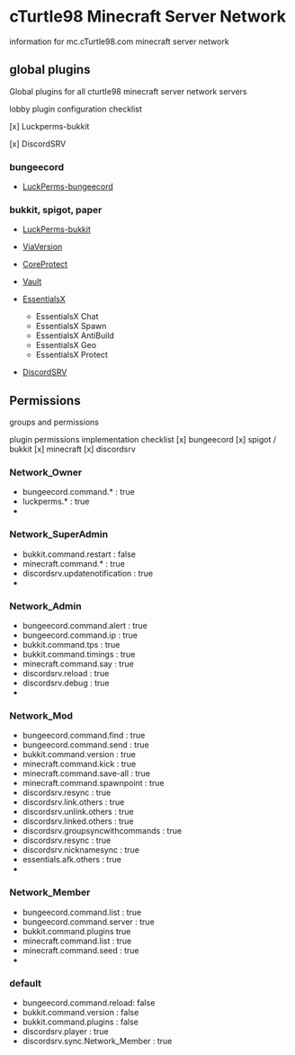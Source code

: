 # cTurtle98 Minecraft Server Network

information for mc.cTurtle98.com minecraft server network


## global plugins

Global plugins for all cturtle98 minecraft server network servers

lobby plugin configuration checklist

[x] Luckperms-bukkit

[x] DiscordSRV

### bungeecord

* [LuckPerms-bungeecord](https://luckperms.net/download)

### bukkit, spigot, paper

* [LuckPerms-bukkit](https://luckperms.net/download)

* [ViaVersion](https://www.spigotmc.org/resources/viaversion.19254/)

* [CoreProtect](https://www.spigotmc.org/resources/coreprotect.8631/)

* [Vault](https://www.spigotmc.org/resources/vault.34315/)

* [EssentialsX](https://essentialsx.net/downloads.html?branch=stable)
  * EssentialsX Chat
  * EssentialsX Spawn
  * EssentialsX AntiBuild
  * EssentialsX Geo
  * EssentialsX Protect
 * [DiscordSRV](https://www.spigotmc.org/resources/discordsrv.18494/)


## Permissions

groups and permissions

plugin permissions implementation checklist
[x] bungeecord
[x] spigot / bukkit
[x] minecraft
[x] discordsrv


### Network_Owner
* bungeecord.command.* : true
* luckperms.* : true
* 

### Network_SuperAdmin
* bukkit.command.restart : false
* minecraft.command.* : true
* discordsrv.updatenotification : true
* 

### Network_Admin
* bungeecord.command.alert : true
* bungeecord.command.ip : true
* bukkit.command.tps : true
* bukkit.command.timings : true
* minecraft.command.say	: true
* discordsrv.reload : true
* discordsrv.debug : true
* 

### Network_Mod
* bungeecord.command.find : true
* bungeecord.command.send : true
* bukkit.command.version	: true
* minecraft.command.kick	: true
* minecraft.command.save-all	: true
* minecraft.command.spawnpoint	: true
* discordsrv.resync : true
* discordsrv.link.others : true
* discordsrv.unlink.others : true
* discordsrv.linked.others : true
* discordsrv.groupsyncwithcommands : true
* discordsrv.resync : true
* discordsrv.nicknamesync : true
* essentials.afk.others : true
* 

### Network_Member
* bungeecord.command.list : true
* bungeecord.command.server : true
* bukkit.command.plugins	true
* minecraft.command.list	: true
* minecraft.command.seed	: true
* 

### default
* bungeecord.command.reload: false
* bukkit.command.version	: false
* bukkit.command.plugins	: false
* discordsrv.player : true
* discordsrv.sync.Network_Member : true

